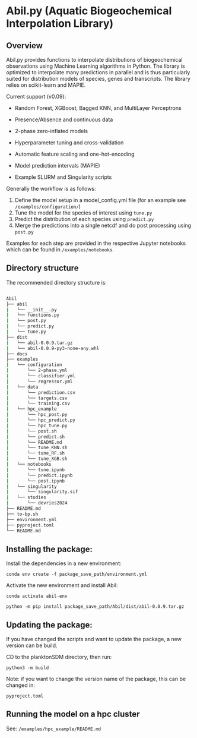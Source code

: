 
# Abil.py (Aquatic Biogeochemical Interpolation Library)

## Overview

Abil.py provides functions to interpolate distributions of biogeochemical observations using Machine Learning algorithms in Python. The library is optimized to interpolate many predictions in parallel and is thus particularly suited for distribution models of species, genes and transcripts. The library relies on scikit-learn and MAPIE.

Current support (v0.09):

- Random Forest, XGBoost, Bagged KNN, and MultiLayer Perceptrons

- Presence/Absence and continuous data

- 2-phase zero-inflated models

- Hyperparameter tuning and cross-validation

- Automatic feature scaling and one-hot-encoding

- Model prediction intervals (MAPIE)

- Example SLURM and Singularity scripts


Generally the workflow is as follows:

1. Define the model setup in a model_config.yml file (for an example see `/examples/configuration/`)
2. Tune the model for the species of interest using `tune.py`
3. Predict the distribution of each species using `predict.py`
4. Merge the predictions into a single netcdf and do post processing using `post.py`

Examples for each step are provided in the respective Jupyter notebooks which can be found in `/examples/notebooks`.

## Directory structure

The recommended directory structure is:

```bash

Abil
├── abil
|   └── __init__.py
|   └── functions.py
|   └── post.py
|   └── predict.py
|   └── tune.py
├── dist
|   └── abil-0.0.9.tar.gz
|   └── abil-0.0.9-py3-none-any.whl
├── docs
├── examples
|   └── configuration
|       └── 2-phase.yml
|       └── classifier.yml
|       └── regressor.yml
|   └── data
|       └── prediction.csv
|       └── targets.csv
|       └── training.csv
|   └── hpc_example
|       └── hpc_post.py
|       └── hpc_predict.py
|       └── hpc_tune.py
|       └── post.sh
|       └── predict.sh
|       └── README.md
|       └── tune_KNN.sh
|       └── tune_RF.sh
|       └── tune_XGB.sh
|   └── notebooks
|       └── tune.ipynb
|       └── predict.ipynb
|       └── post.ipynb
|   └── singularity
|       └── singularity.sif
|   └── studies
|       └── devries2024
├── README.md
├── to-bp.sh
├── environment.yml
├── pyproject.toml
└── README.md

```

## Installing the package:

Install the dependencies in a new environment: 

``` conda env create -f package_save_path/environment.yml ``` 

Activate the new environment and install Abil:

``` conda activate abil-env ``` 

``` python -m pip install package_save_path/Abil/dist/abil-0.0.9.tar.gz  ``` 

## Updating the package:

If you have changed the scripts and want to update the package, a new version can be build.

CD to the planktonSDM directory, then run:

``` python3 -m build  ``` 

Note: if you want to change the version name of the package, this can be changed in:

`pyproject.toml`

## Running the model on a hpc cluster

See: `/examples/hpc_example/README.md`